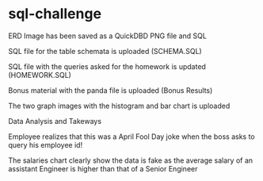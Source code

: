 # sql-challenge

ERD Image has been saved as a QuickDBD PNG file and SQL 

SQL file for the table schemata is uploaded (SCHEMA.SQL)

SQL file with the queries asked for the homework is updated (HOMEWORK.SQL)

Bonus material with the panda file is uploaded (Bonus Results)

The two graph images with the histogram and bar chart is uploaded

Data Analysis and Takeways

Employee realizes that this was a April Fool Day joke when the boss asks to query his employee id! 

The salaries chart clearly show the data is fake as the average  salary of an assistant Engineer is higher than that of a Senior Engineer
